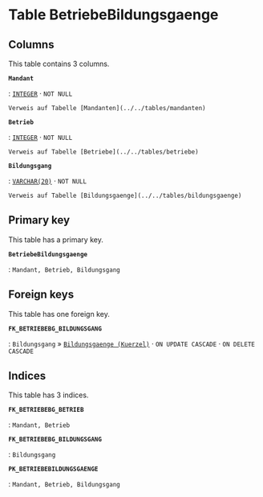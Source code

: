 # Table **BetriebeBildungsgaenge**

## Columns

This table contains 3 columns.

**`Mandant`**

:   [`INTEGER`](https://firebirdsql.org/file/documentation/html/en/refdocs/fblangref40/firebird-40-language-reference.html#fblangref40-datatypes-inttypes) · `NOT NULL`

    Verweis auf Tabelle [Mandanten](../../tables/mandanten)

**`Betrieb`**

:   [`INTEGER`](https://firebirdsql.org/file/documentation/html/en/refdocs/fblangref40/firebird-40-language-reference.html#fblangref40-datatypes-inttypes) · `NOT NULL`

    Verweis auf Tabelle [Betriebe](../../tables/betriebe)

**`Bildungsgang`**

:   [`VARCHAR(20)`](https://firebirdsql.org/file/documentation/html/en/refdocs/fblangref40/firebird-40-language-reference.html#fblangref40-datatypes-chartypes) · `NOT NULL`

    Verweis auf Tabelle [Bildungsgaenge](../../tables/bildungsgaenge)

## Primary key

This table has a primary key.

**`BetriebeBildungsgaenge`**

:   `Mandant, Betrieb, Bildungsgang`

## Foreign keys

This table has one foreign key.

**`FK_BETRIEBEBG_BILDUNGSGANG`**

:   `Bildungsgang` » [`Bildungsgaenge (Kuerzel)`](../../tables/bildungsgaenge) · `ON UPDATE CASCADE` · `ON DELETE CASCADE`

## Indices

This table has 3 indices.

**`FK_BETRIEBEBG_BETRIEB`**

:   `Mandant, Betrieb`

**`FK_BETRIEBEBG_BILDUNGSGANG`**

:   `Bildungsgang`

**`PK_BETRIEBEBILDUNGSGAENGE`**

:   `Mandant, Betrieb, Bildungsgang`
